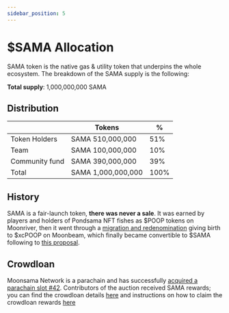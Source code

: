```yaml
---
sidebar_position: 5
---
```


# $SAMA Allocation

SAMA token is the native gas & utility token that underpins the whole ecosystem. The breakdown of the SAMA supply is the
following:

**Total supply**: 1,000,000,000 SAMA

## Distribution

|  | Tokens | % |
| --- | --- | --- |
| Token Holders | SAMA 510,000,000 | 51% |
| Team | SAMA 100,000,000 | 10% |
| Community fund | SAMA 390,000,000 | 39% |
| Total | SAMA 1,000,000,000 | 100% |

## History

SAMA is a fair-launch token, **there was never a sale**. It was earned by players and holders of Pondsama NFT fishes as
$POOP tokens on Moonriver, then it went through a [migration and
redenomination](https://mcapi.moonsama.com/townhall/vote/31672c86-4603-4eeb-bda2-c215086de6ed) giving birth to $xcPOOP
on Moonbeam, which finally became convertible to $SAMA following to [this
proposal](https://mcapi.moonsama.com/townhall/vote/cd83137d-0b78-4732-889b-0765749bcff1).

## Crowdloan

Moonsama Network is a parachain and has successfully 
[acquired a parachain slot #42](https://parachains.info/details/moonsama). 
Contributors of the auction received SAMA rewards; you can find the crowdloan details 
[here](https://medium.com/@MoonsamaNFT/polkadot-crowdloan-for-moonsama-network-is-now-live-ddd61b4be0ff) and instructions on how to claim the crowdloan rewards [here](https://medium.com/@MoonsamaNFT/moonsamas-crowdloan-rewards-are-out-ef9d48e1ce08)
